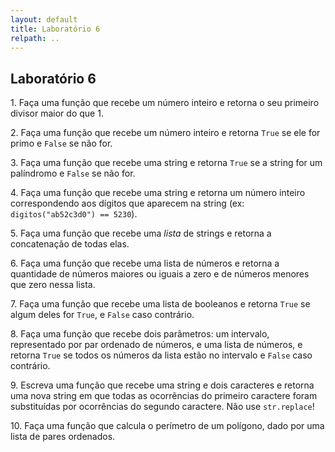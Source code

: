 ```yaml
---
layout: default
title: Laboratório 6
relpath: ..
---
```


## Laboratório 6

1\. Faça uma função que recebe um número inteiro e retorna o seu primeiro divisor maior do que 1.

2\. Faça uma função que recebe um número inteiro e retorna `True` se ele for primo e `False` se não for.

3\. Faça uma função que recebe uma string e retorna `True` se a string for um palíndromo e `False` se não for.

4\. Faça uma função que recebe uma string e retorna um número inteiro correspondendo aos dígitos que
aparecem na string (ex: `digitos("ab52c3d0") == 5230`).

5\. Faça uma função que recebe uma *lista* de strings e retorna a concatenação de todas elas.

6\. Faça uma função que recebe uma lista de números e retorna a quantidade de números maiores ou iguais a zero
e de números menores que zero nessa lista.

7\. Faça uma função que recebe uma lista de booleanos e retorna `True` se algum deles for `True`, e `False`
caso contrário.

8\. Faça uma função que recebe dois parâmetros: um intervalo, representado por par ordenado de números, e uma lista de números,
e retorna `True` se todos os números da lista estão no intervalo e `False` caso contrário.

9\. Escreva uma função que recebe uma string e dois caracteres e retorna uma nova string em que todas as ocorrências
do primeiro caractere foram substituídas por ocorrências do segundo caractere. Não use `str.replace`!

10\. Faça uma função que calcula o perímetro de um polígono, dado por uma lista de pares ordenados.
